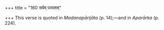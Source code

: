 +++
title = "160 सर्वम् परवशम्"

+++
This verse is quoted in *Madanapārijāta* (p. 14);—and in *Aparārka* (p.
224).
